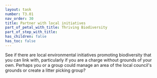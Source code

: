 ```yaml
---
layout: task
number: T3.01
nav_order: 30
title: Partner with local initiatives
part_of_petal_with_title: Thriving Biodiversity
part_of_step_with_title: 
has_children: false
has_toc: false
---
```


See if there are local environmental initiatives promoting biodiversity that you can link with, particularly if you are a charge without grounds of your own. Perhaps you or a group could manage an area of the local council's grounds or create a litter picking group?
